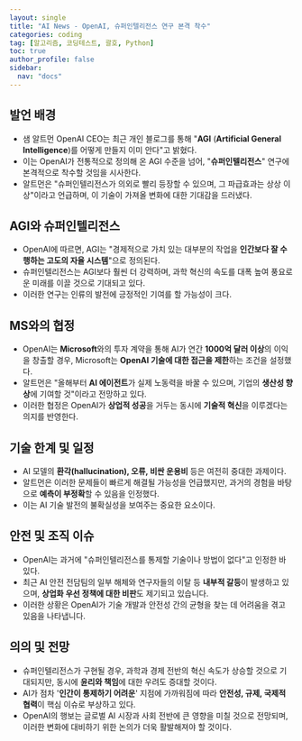 ```yaml
---
layout: single
title: "AI News - OpenAI, 슈퍼인텔리전스 연구 본격 착수"
categories: coding
tag: [알고리즘, 코딩테스트, 괄호, Python]
toc: true
author_profile: false
sidebar:
  nav: "docs"
---
```


## 발언 배경
- 샘 알트먼 OpenAI CEO는 최근 개인 블로그를 통해 "**AGI** (**Artificial General Intelligence**)를 어떻게 만들지 이미 안다"고 밝혔다.
- 이는 OpenAI가 전통적으로 정의해 온 AGI 수준을 넘어, "**슈퍼인텔리전스**" 연구에 본격적으로 착수할 것임을 시사한다. 
- 알트먼은 "슈퍼인텔리전스가 의외로 빨리 등장할 수 있으며, 그 파급효과는 상상 이상"이라고 언급하며, 이 기술이 가져올 변화에 대한 기대감을 드러냈다.

## AGI와 슈퍼인텔리전스
- OpenAI에 따르면, AGI는 "경제적으로 가치 있는 대부분의 작업을 **인간보다 잘 수행하는 고도의 자율 시스템**"으로 정의된다. 
- 슈퍼인텔리전스는 AGI보다 훨씬 더 강력하며, 과학 혁신의 속도를 대폭 높여 풍요로운 미래를 이끌 것으로 기대되고 있다. 
- 이러한 연구는 인류의 발전에 긍정적인 기여를 할 가능성이 크다.

## MS와의 협정
- OpenAI는 **Microsoft**와의 투자 계약을 통해 AI가 연간 **1000억 달러 이상**의 이익을 창출할 경우, Microsoft는 **OpenAI 기술에 대한 접근을 제한**하는 조건을 설정했다. 
- 알트먼은 "올해부터 **AI 에이전트**가 실제 노동력을 바꿀 수 있으며, 기업의 **생산성 향상**에 기여할 것"이라고 전망하고 있다. 
- 이러한 협정은 OpenAI가 **상업적 성공**을 거두는 동시에 **기술적 혁신**을 이루겠다는 의지를 반영한다.

## 기술 한계 및 일정
- AI 모델의 **환각(hallucination), 오류, 비싼 운용비** 등은 여전히 중대한 과제이다.
- 알트먼은 이러한 문제들이 빠르게 해결될 가능성을 언급했지만, 과거의 경험을 바탕으로 **예측이 부정확**할 수 있음을 인정했다. 
- 이는 AI 기술 발전의 불확실성을 보여주는 중요한 요소이다.

## 안전 및 조직 이슈
- OpenAI는 과거에 "슈퍼인텔리전스를 통제할 기술이나 방법이 없다"고 인정한 바 있다.
- 최근 AI 안전 전담팀의 일부 해체와 연구자들의 이탈 등 **내부적 갈등**이 발생하고 있으며, **상업화 우선 정책에 대한 비판**도 제기되고 있습니다. 
- 이러한 상황은 OpenAI가 기술 개발과 안전성 간의 균형을 찾는 데 어려움을 겪고 있음을 나타냅니다.

## 의의 및 전망
- 슈퍼인텔리전스가 구현될 경우, 과학과 경제 전반의 혁신 속도가 상승할 것으로 기대되지만, 동시에 **윤리와 책임**에 대한 우려도 증대할 것이다. 
- AI가 점차 '**인간이 통제하기 어려운**' 지점에 가까워짐에 따라 **안전성, 규제, 국제적 협력**이 핵심 이슈로 부상하고 있다. 
- OpenAI의 행보는 글로벌 AI 시장과 사회 전반에 큰 영향을 미칠 것으로 전망되며, 이러한 변화에 대비하기 위한 논의가 더욱 활발해져야 할 것이다.